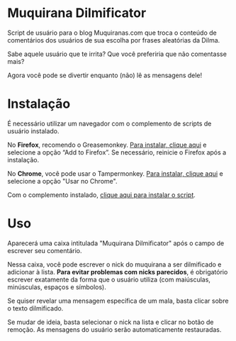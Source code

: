 # Muquirana Dilmificator
Script de usuário para o blog Muquiranas.com que troca o conteúdo de comentários dos usuários de sua escolha por frases aleatórias da Dilma. 

Sabe aquele usuário que te irrita? Que você preferiria que não comentasse mais?

Agora você pode se divertir enquanto (não) lê as mensagens dele!

# Instalação

É necessário utilizar um navegador com o complemento de scripts de usuário instalado.

No <strong>Firefox</strong>, recomendo o Greasemonkey. <a href="https://addons.mozilla.org/pt-br/firefox/addon/greasemonkey/" target="_blank">Para instalar, clique aqui</a> e selecione a opção “Add to Firefox”. Se necessário, reinicie o Firefox após a instalação.

No <strong>Chrome</strong>, você pode usar o Tampermonkey. <a href="https://chrome.google.com/webstore/detail/tampermonkey/dhdgffkkebhmkfjojejmpbldmpobfkfo?hl=pt-BR" target="_blank">Para instalar, clique aqui</a> e selecione a opção "Usar no Chrome".

Com o complemento instalado, <a href="https://github.com/Dirk-BR/dilmificator/raw/master/dilmificator.user.js" target="_blank">clique aqui para instalar o script</a>.

# Uso

Aparecerá uma caixa intitulada "Muquirana Dilmificator" após o campo de escrever seu comentário.

Nessa caixa, você pode escrever o nick do muquirana a ser dilmificado e adicionar à lista. <strong>Para evitar problemas com nicks parecidos</strong>, é obrigatório escrever exatamente da forma que o usuário utiliza (com maiúsculas, minúsculas, espaços e símbolos).

Se quiser revelar uma mensagem específica de um mala, basta clicar sobre o texto dilmificado.

Se mudar de ideia, basta selecionar o nick na lista e clicar no botão de remoção. As mensagens do usuário serão automaticamente restauradas.
